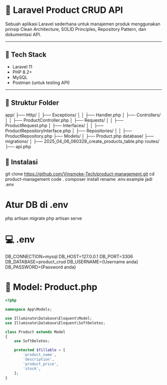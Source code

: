 # 🛒 Laravel Product CRUD API

Sebuah aplikasi Laravel sederhana untuk manajemen produk menggunakan prinsip Clean Architecture, SOLID Principles, Repository Pattern, dan dokumentasi API.

---

## 🔧 Tech Stack

- Laravel 11
- PHP 8.2+
- MySQL
- Postman (untuk testing API)

---

## 📂 Struktur Folder

app/
├── Http/
│ ├── Exceptions/
│ │ ├── Handler.php
│ ├── Controllers/
│ │ ├── ProductController.php
│ ├── Requests/
│ │ ├── ProductRequest.php
│ ├── Interfaces/
│ │ ├── ProductRepositoryInterface.php
│ ├── Repositories/
│ │ ├── ProductRepository.php
├── Models/
│ ├── Product.php
database/
├── migrations/
│ ├── 2025_04_06_060328_create_products_table.php
routes/
├── api.php

## 🚀 Instalasi

git clone https://github.com/Vinsmoke-Tech/product-management.git
cd product-management
code .
composer install
rename .env.example jadi .env

# Atur DB di .env

php artisan migrate
php artisan serve

# 💻 .env
DB_CONNECTION=mysql
DB_HOST=127.0.0.1
DB_PORT=3306
DB_DATABASE=product_crud
DB_USERNAME={Username anda}
DB_PASSWORD={Password anda}

# 📄 Model: Product.php
```php
<?php

namespace App\Models;

use Illuminate\Database\Eloquent\Model;
use Illuminate\Database\Eloquent\SoftDeletes;

class Product extends Model
{
    use SoftDeletes;

    protected $fillable = [
        'product_name',
        'description',
        'product_price',
        'stock',
    ];
}




